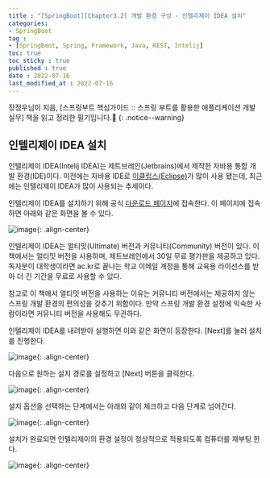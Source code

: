 ```yaml
---
title : "[SpringBoot][Chapter3.2] 개발 환경 구성 - 인텔리제이 IDEA 설치"
categories:
- SpringBoot
tag :
- [SpringBoot, Spring, Framework, Java, REST, Intelij]
toc: true
toc_sticky : true
published : true
date : 2022-07-16
last_modified_at : 2022-07-16
---
```






장정우님이 지음, [스프링부트 핵심가이드 :: 스프링 부트를 활용한 애플리케이션 개발 실무] 책을 읽고 정리한 필기입니다.📢
{: .notice--warning}



## 인텔리제이 IDEA 설치

인텔리제이 IDEA(Intelij IDEA)는 제트브레인(Jetbrains)에서 제작한 자바용 통합 개발 환경(IDE)이다. 이전에는 자바용 IDE로 [이클립스(Eclipse)]가 많이 사용 됐는데, 최근에는 인텔리제이 IDEA가 많이 사용되는 추세이다.

인텔리제이 IDEA를 설치하기 위해 공식 [다운로드 페이지]에 접속한다. 이 페이지에 접속하면 아래와 같은 화면을 볼 수 있다.

![image](https://user-images.githubusercontent.com/13410737/179361915-be00a4bd-45a8-4df1-be47-557df6b42f25.png){: .align-center}

[이클립스(Eclipse)]: https://www.eclipse.org
[다운로드 페이지]: https://jetbrains.com/ko-kr/idea/download/



인텔리제이 IDEA는 얼티밋(Ultimate) 버전과 커뮤니티(Community) 버전이 있다. 이 책에서는 얼티밋 버전을 사용하며, 제트브레인에서 30일 무료 평가판을 제공하고 있다. 독자분이 대학생이라면 ac.kr로 끝나는 학교 이메일 계정을 통해 교육용 라이선스를 받아 더 긴 기간을 무료로 사용할 수 있다.

참고로 이 책에서 얼티밋 버전을 사용하는 이유는 커뮤니티 버전에서는 제공하지 않는 스프링 개발 환경의 편의성을 갖추기 위함이다. 만약 스프링 개발 환경 설정에 익숙한 사람이라면 커뮤니티 버전을 사용해도 무관하다.

인텔리제이 IDEA를 내려받아 실행하면 이와 같은 화면이 등장한다. [Next]를 눌러 설치를 진행한다.

![image](https://user-images.githubusercontent.com/13410737/179362279-d92c1b71-d80a-4545-9003-471b818b2476.png){: .align-center}

다음으로 원하는 설치 경로를 설정하고 [Next] 버튼을 클릭한다.

![image](https://user-images.githubusercontent.com/13410737/179362321-2c81dfd9-1fb9-41fd-9742-7709a8a85eac.png){: .align-center}

설치 옵션을 선택하는 단계에서는 아래와 같이 체크하고 다음 단계로 넘어간다.

![image](https://user-images.githubusercontent.com/13410737/179362377-d0517608-b281-4de3-a11e-79186549f063.png){: .align-center}

설치가 완료되면 인텔리제이의 환경 설정이 정상적으로 적용되도록 컴퓨터를 재부팅 한다.

![image](https://user-images.githubusercontent.com/13410737/179362501-1154645c-cff5-4a32-aad4-f908128b6f73.png){: .align-center}

